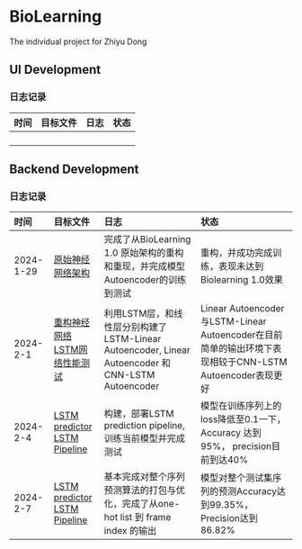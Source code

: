 # BioLearning
The individual project for Zhiyu Dong

## UI Development
### 日志记录
| 时间 | 目标文件 | 日志 | 状态 |
|:---|:-----|:---|:---|
|    |      |    |    |
|    |      |    |    |
|    |      |    |    |
|    |      |    |    |

## Backend Development
### 日志记录
| 时间        | 目标文件                                                                          | 日志                                                                                  | 状态                                                                                  |
|:----------|:------------------------------------------------------------------------------|:------------------------------------------------------------------------------------|:------------------------------------------------------------------------------------|
| 2024-1-29 | [原始神经网络架构](src/model/network_init.py)                                         | 完成了从BioLearning 1.0 原始架构的重构和重现，并完成模型Autoencoder的训练到测试                               | 重构，并成功完成训练，表现未达到Biolearning 1.0效果                                                   |
| 2024-2-1  | [重构神经网络](src/model/LSTM.py)<br/>[LSTM网络性能测试](src/model/LSTM_test.ipynb)       | 利用LSTM层，和线性层分别构建了LSTM-Linear Autoencoder, Linear Autoencoder 和 CNN-LSTM Autoencoder | Linear Autoencoder 与LSTM-Linear Autoencoder在目前简单的输出环境下表现相较于CNN-LSTM Autoencoder表现更好 |
| 2024-2-4  | [LSTM predictor](src/model/LSTM.py)<br/>[LSTM Pipeline](src/model/predict.py) | 构建，部署LSTM prediction pipeline, 训练当前模型并完成测试                                          | 模型在训练序列上的loss降低至0.1一下，Accuracy 达到95%， precision目前到达40%                              |
| 2024-2-7  | [LSTM predictor](src/model/LSTM.py)<br/>[LSTM Pipeline](src/model/predict.py) | 基本完成对整个序列预测算法的打包与优化，完成了从one-hot list 到 frame index 的输出                              | 模型对整个测试集序列的预测Accuracy达到99.35%，Precision达到86.82%                                     |